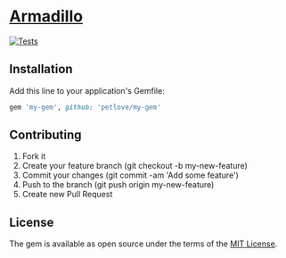 # [Armadillo][gem_page]

[![Tests](https://github.com/petlove/armadillo/actions/workflows/tests.yml/badge.svg)](https://github.com/petlove/armadillo/actions/workflows/tests.yml)

## Installation

Add this line to your application's Gemfile:

```ruby
gem 'my-gem', github: 'petlove/my-gem'
```

## Contributing

1. Fork it
2. Create your feature branch (git checkout -b my-new-feature)
3. Commit your changes (git commit -am 'Add some feature')
4. Push to the branch (git push origin my-new-feature)
5. Create new Pull Request

## License

The gem is available as open source under the terms of the [MIT License][mit_license_page].

[gem_page]: https://github.com/petlove/my_gem
[code_of_conduct_page]: https://github.com/petlove/my_gem/blob/master/CODE_OF_CONDUCT.md
[mit_license_page]: https://opensource.org/licenses/MIT
[contributor_convenant_page]: http://contributor-covenant.org
[travis_status_image]: https://travis-ci.org/petlove/my_gem.svg?branch=master
[travis_page]: https://travis-ci.org/petlove/my_gem
[code_climate_maintainability_image]: https://api.codeclimate.com/v1/badges/2b9a2174ac460c3f44ad/maintainability
[code_climate_maintainability_page]: https://codeclimate.com/github/petlove/my_gem/maintainability
[code_climate_test_coverage_image]: https://api.codeclimate.com/v1/badges/2b9a2174ac460c3f44ad/test_coverage
[code_climate_test_coverage_page]: https://codeclimate.com/github/petlove/my_gem/test_coverage
